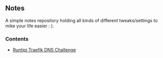 ## Notes

A simple notes repository holding all kinds of different tweaks/settings to mike your life easier : ).

### Contents

- [Runtipi Traefik DNS Challenge](runtipi-traefik-dns-challenge/README.md)
